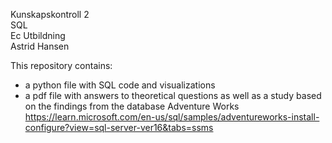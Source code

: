 Kunskapskontroll 2 <br>
SQL <br>
Ec Utbildning <br>
Astrid Hansen <br>

This repository contains: <br>
- a python file with SQL code and visualizations <br>
- a pdf file with answers to theoretical questions as well as a study based on the findings from the database Adventure Works https://learn.microsoft.com/en-us/sql/samples/adventureworks-install-configure?view=sql-server-ver16&tabs=ssms

